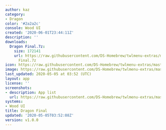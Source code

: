 ```yaml
---
author: kaz
category:
- Dragon
color: '#2a2a2c'
console: Wood UI
created: '2020-06-01T23:44:11Z'
description: ''
downloads:
  Dragon Final.7z:
    size: 172141
    url: https://raw.githubusercontent.com/DS-Homebrew/twlmenu-extras/master/_nds/TWiLightMenu/akmenu/themes/Dragon
      Final.7z
icon: https://raw.githubusercontent.com/DS-Homebrew/twlmenu-extras/master/_nds/TWiLightMenu/akmenu/themes/meta/Dragon%20Final/icon.png
image: https://raw.githubusercontent.com/DS-Homebrew/twlmenu-extras/master/_nds/TWiLightMenu/akmenu/themes/meta/Dragon%20Final/icon.png
last_updated: 2020-05-05 at 03:52 (UTC)
layout: app
license: ''
screenshots:
- description: App list
  url: https://raw.githubusercontent.com/DS-Homebrew/twlmenu-extras/master/_nds/TWiLightMenu/akmenu/themes/meta/Dragon%20Final/screenshots/app-list.png
systems:
- Wood UI
title: Dragon Final
updated: '2020-05-05T03:52:08Z'
version: v1.0.0
---
```

